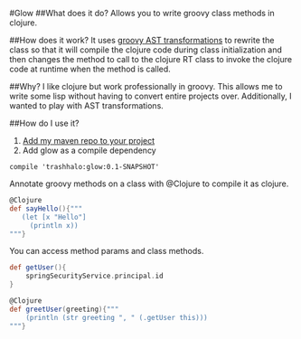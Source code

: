 #Glow
##What does it do?
Allows you to write groovy class methods in clojure.

##How does it work?
It uses [groovy AST transformations](http://groovy.codehaus.org/Local+AST+Transformations) to rewrite the class so that it will compile the clojure code during class
initialization and then changes the method to call to the clojure RT class to invoke the clojure code at runtime when
the method is called.

##Why?
I like clojure but work professionally in groovy. This allows me to write some lisp without having to convert entire 
projects over. Additionally, I wanted to play with AST transformations.

##How do I use it?
1. [Add my maven repo to your project](https://github.com/trashhalo/maven-repo/blob/master/readme.md)
2. Add glow as a compile dependency
```
compile 'trashhalo:glow:0.1-SNAPSHOT'
```

Annotate groovy methods on a class with @Clojure to compile it as clojure.

```groovy
@Clojure
def sayHello(){"""
   (let [x "Hello"]
     (println x))
"""}
```

You can access method params and class methods.

```groovy
def getUser(){
    springSecurityService.principal.id
}

@Clojure
def greetUser(greeting){"""
    (println (str greeting ", " (.getUser this)))
"""}
```

